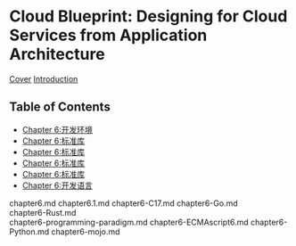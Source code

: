 # Cloud Blueprint: Designing for Cloud Services from Application Architecture

[Cover](cover.md)
[Introduction](introduction.md)

## Table of Contents

- [Chapter 6:开发环境](chapters/chapter6.md)
- [Chapter 6:标准库](chapters/programming-base.md)
- [Chapter 6:标准库](chapters/programming-stdlib.md)
- [Chapter 6:标准库](chapters/programming-syscall.md)
- [Chapter 6:标准库](chapters/programming-package.md)
- [Chapter 6:开发语言](chapters/chapter6.1.md)

chapter6.md
chapter6.1.md
chapter6-C17.md
chapter6-Go.md                   
chapter6-Rust.md                 
chapter6-programming-paradigm.md
chapter6-ECMAscript6.md
chapter6-Python.md
chapter6-mojo.md                 
